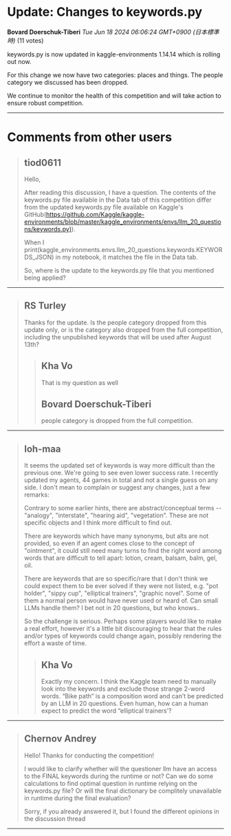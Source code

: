 # Update: Changes to keywords.py

**Bovard Doerschuk-Tiberi** *Tue Jun 18 2024 06:06:24 GMT+0900 (日本標準時)* (11 votes)

keywords.py is now updated in kaggle-environments 1.14.14 which is rolling out now.

For this change we now have two categories: places and things. The people category we discussed has been dropped.

We continue to monitor the health of this competition and will take action to ensure robust competition.



---

 # Comments from other users

> ## tiod0611
> 
> Hello,
> 
> After reading this discussion, I have a question. The contents of the keywords.py file available in the Data tab of this competition differ from the updated keywords.py file available on Kaggle's GitHub([https://github.com/Kaggle/kaggle-environments/blob/master/kaggle_environments/envs/llm_20_questions/keywords.py)](https://github.com/Kaggle/kaggle-environments/blob/master/kaggle_environments/envs/llm_20_questions/keywords.py)).
> 
> When I print(kaggle_environments.envs.llm_20_questions.keywords.KEYWORDS_JSON) in my notebook, it matches the file in the Data tab.
> 
> So, where is the update to the keywords.py file that you mentioned being applied?
> 
> 
> 


---

> ## RS Turley
> 
> Thanks for the update. Is the people category dropped from this update only, or is the category also dropped from the full competition, including the unpublished keywords that will be used after August 13th?
> 
> 
> 
> > ## Kha Vo
> > 
> > That is my question as well
> > 
> > 
> > 
> > ## Bovard Doerschuk-Tiberi
> > 
> > people category is dropped from the full competition. 
> > 
> > 
> > 


---

> ## loh-maa
> 
> It seems the updated set of keywords is way more difficult than the previous one. We're going to see even lower success rate. I recently updated my agents, 44 games in total and not a single guess on any side. I don't mean to complain or suggest any changes, just a few remarks:
> 
> Contrary to some earlier hints, there are abstract/conceptual terms -- "analogy", "interstate", "hearing aid", "vegetation". These are not specific objects and I think more difficult to find out.
> 
> There are keywords which have many synonyms, but alts are not provided, so even if an agent comes close to the concept of "ointment", it could still need many turns to find the right word among words that are difficult to tell apart: lotion, cream, balsam, balm, gel, oil.
> 
> There are keywords that are so specific/rare that I don't think we could expect them to be ever solved if they were not listed, e.g. "pot holder", "sippy cup", "elliptical trainers", "graphic novel". Some of them a normal person would have never used or heard of. Can small LLMs handle them? I bet not in 20 questions, but who knows..
> 
> So the challenge is serious. Perhaps some players would like to make a real effort, however it's a little bit discouraging to hear that the rules and/or types of keywords could change again, possibly rendering the effort a waste of time.
> 
> 
> 
> > ## Kha Vo
> > 
> > Exactly my concern. I think the Kaggle team need to manually look into the keywords and exclude those strange 2-word words. “Bike path” is a composition word and can’t be predicted by an LLM in 20 questions. Even human, how can a human expect to predict the word “elliptical trainers’?
> > 
> > 
> > 


---

> ## Chernov Andrey
> 
> Hello! Thanks for conducting the competition!
> 
> I would like to clarify whether will the questioner llm have an access to the FINAL keywords during the runtime or not? Can we do some calculations to find optimal question in runtime relying on the keywords.py file? Or will the final dictionary be complitely unavailable in runtime during the final evaluation?
> 
> Sorry, if you already answered it, but I found the different opinions in the discussion thread
> 
> 
> 


---

